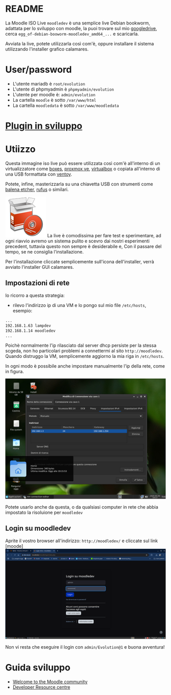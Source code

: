 # README

La Moodle ISO Live `moodledev` è una semplice live Debian bookworm, adattata per lo sviluppo con moodle, la puoi trovare sul mio [googledrive](https://drive.google.com/drive/folders/18QIqicyecLMuU1Zmb2E039gWawzZuy3e?dmr=1&ec=wgc-drive-globalnav-goto), cerca `egg_of-debian-booworm-moodledev_amd64_...` e scaricarla.

Avviata la live, potete utilizzarla così com'è, oppure installare il sistema utilizzando l'installer grafico calamares.

# User/password

* L'utente mariadb è `root/evolution`
* L'utente di phpmyadmin è `phpmyadmin/evolution`
* L'utente per moodle è: `admin/evolution`
* La cartella `moodle` è sotto `/var/www/html`
* La cartella `moodledata` è sotto `/var/www/moodledata`

# [Plugin in sviluppo](https://github.com/pieroproietti?tab=repositories&q=moodle-&type=&language=&sort=)

# Utiizzo 
Questa immagine iso live può essere utilizzata così com'è all'interno di un virtualizzatore come [boxes](https://apps.gnome.org/en/Boxes/), [proxmox ve](https://pve.proxmox.com/wiki/Main_Page), [virtualbox](https://www.virtualbox.org/) o copiata all'interno di una USB formattata con [ventoy](https://www.ventoy.net/en/index.html).

Potete, infine, masterizzarla su una chiavetta USB con strumenti come [balena etcher](https://etcher.balena.io/), [rufus](https://rufus.ie/it/) o similari.


![](./img/install-system.png)
La live è comodissima per fare test e sperimentare, ad ogni riavvio avremo un sistema pulito e scevro dai nostri esperimenti precedent, tuttavia  questo non sempre è desiderabile e, Con il passare del tempo, se ne consiglia l'installazione.

Per l'installazione cliccate semplicemente sull'icona dell'installer, verrà avviato l'installer GUI calamares.

## Impostazioni di rete
Io ricorro a questa strategia: 
* rilevo l'indirizzo ip di una VM e lo pongo sul mio file `/etc/hosts`, esempio:
```
...
192.168.1.63 lampdev
192.168.1.14 moodledev
...
```

Poichè normalmente l'ip rilasciato dal server dhcp persiste per la stessa scgeda, non ho particolari problemi a connettermi al sito `http://moodledev`. Quando distruggo la VM, semplicemente aggiorno la mia riga in `/etc/hosts`.

In ogni modo è possibile anche impostare manualmente l'ip della rete, come in figura.

![](./img/configura-rete.png)


Potete usarlo anche da questa, o da qualsiasi computer in rete che abbia impostato la risoluione per `moodledev`

## Login su moodledev
Aprite il vostro browser all'indirizzo: `http://moodledev/` e cliccate sul link [moode]
![](./img/moodledev-login.png)

Non vi resta che eseguire il login con `admin/Evolution@1` e buona avventura!

# Guida sviluppo
* [Welcome to the Moodle community](https://moodle.org/)
* [Developer Resource centre](https://moodledev.io/)
